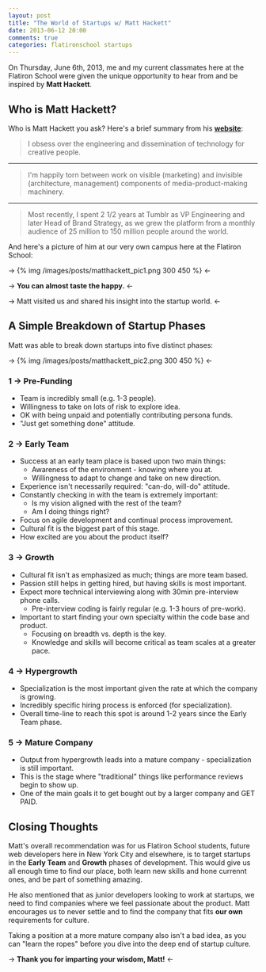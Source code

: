 ```yaml
---
layout: post
title: "The World of Startups w/ Matt Hackett"
date: 2013-06-12 20:00
comments: true
categories: flatironschool startups
---
```


On Thursday, June 6th, 2013, me and my current classmates here at the Flatiron School were given the unique opportunity to hear from and be inspired by **Matt Hackett**.

## Who is Matt Hackett?

Who is Matt Hackett you ask? Here's a brief summary from his **[website](http://matthackett.net/ "Website of Matt Hackett")**:

>I obsess over the engineering and dissemination of technology for creative people. 

---

>I'm happily torn between work on visible (marketing) and invisible (architecture, management) components of media-product-making machinery. 

---

>Most recently, I spent 2 1/2 years at Tumblr as VP Engineering and later Head of Brand Strategy, as we grew the platform from a monthly audience of 25 million to 150 million people around the world.

And here's a picture of him at our very own campus here at the Flatiron School:

-> {% img /images/posts/matthackett_pic1.png 300 450 %} <-

-> **You can almost taste the happy.** <-

-> Matt visited us and shared his insight into the startup world. <-

## A Simple Breakdown of Startup Phases

Matt was able to break down startups into five distinct phases:

-> {% img /images/posts/matthackett_pic2.png 300 450 %} <-

### 1 -> Pre-Funding

* Team is incredibly small (e.g. 1-3 people).
* Willingness to take on lots of risk to explore idea.
* OK with being unpaid and potentially contributing persona funds.
* "Just get something done" attitude.


### 2 -> Early Team

* Success at an early team place is based upon two main things:
    * Awareness of the environment - knowing where you at.
    * Willingness to adapt to change and take on new direction.
* Experience isn't necessarily required: "can-do, will-do" attitude.
* Constantly checking in with the team is extremely important:
    * Is my vision aligned with the rest of the team?
    * Am I doing things right?
* Focus on agile development and continual process improvement.
* Cultural fit is the biggest part of this stage.
* How excited are you about the product itself?

### 3 -> Growth

* Cultural fit isn't as emphasized as much; things are more team based.
* Passion still helps in getting hired, but having skills is most important.
* Expect more technical interviewing along with 30min pre-interview phone calls.
    * Pre-interview coding is fairly regular (e.g. 1-3 hours of pre-work).
* Important to start finding your own specialty within the code base and product.
    * Focusing on breadth vs. depth is the key.
    * Knowledge and skills will become critical as team scales at a greater pace.

### 4 -> Hypergrowth

* Specialization is the most important given the rate at which the company is growing.
* Incredibly specific hiring process is enforced (for specialization).
* Overall time-line to reach this spot is around 1-2 years since the Early Team phase.

### 5 -> Mature Company

* Output from hypergrowth leads into a mature company - specialization is still important.
* This is the stage where "traditional" things like performance reviews begin to show up.
* One of the main goals it to get bought out by a larger company and GET PAID.

## Closing Thoughts

Matt's overall recommendation was for us Flatiron School students, future web developers here in New York City and elsewhere, is to target startups in the **Early Team** and **Growth** phases of development. This would give us all enough time to find our place, both learn new skills and hone currennt ones, and be part of something amazing.  

He also mentioned that as junior developers looking to work at startups, we need to find companies where we feel passionate about the product. Matt encourages us to never settle and to find the company that fits **our own** requirements for culture.

Taking a position at a more mature company also isn't a bad idea, as you can "learn the ropes" before you dive into the deep end of startup culture.  

-> **Thank you for imparting your wisdom, Matt!** <-